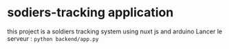 ﻿# sodiers-tracking application
this project is a soldiers tracking system using nuxt js and arduino 
 Lancer le serveur : `python backend/app.py`
